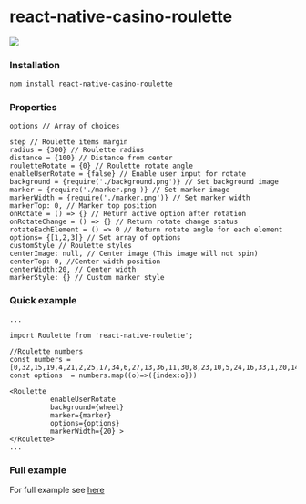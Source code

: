 # react-native-casino-roulette

![](https://cdn.rawgit.com/DKbyo/react-native-roulette-casino-demo/711e0cc2/demo.gif)

### Installation
```bash
npm install react-native-casino-roulette
```

### Properties

```
options // Array of choices

step // Roulette items margin
radius = {300} // Roulette radius
distance = {100} // Distance from center
rouletteRotate = {0} // Roulette rotate angle
enableUserRotate = {false} // Enable user input for rotate
background = {require('./background.png')} // Set background image
marker = {require('./marker.png')} // Set marker image
markerWidth = {require('./marker.png')} // Set marker width
markerTop: 0, // Marker top position
onRotate = () => {} // Return active option after rotation
onRotateChange = () => {} // Return rotate change status
rotateEachElement = () => 0 // Return rotate angle for each element
options= {[1,2,3]} // Set array of options
customStyle // Roulette styles
centerImage: null, // Center image (This image will not spin)
centerTop: 0, //Center width position
centerWidth:20, // Center width
markerStyle: {} // Custom marker style
```

### Quick example
```
...

import Roulette from 'react-native-roulette';

//Roulette numbers
const numbers = [0,32,15,19,4,21,2,25,17,34,6,27,13,36,11,30,8,23,10,5,24,16,33,1,20,14,31,9,22,18,29,7,28,12,35,3,26]
const options  = numbers.map((o)=>({index:o}))  

<Roulette 
          enableUserRotate 
          background={wheel}
          marker={marker}
          options={options}
          markerWidth={20} >          
</Roulette>
...

```

### Full example

For full example see [here](https://github.com/DKbyo/react-native-roulette-casino-demo)


